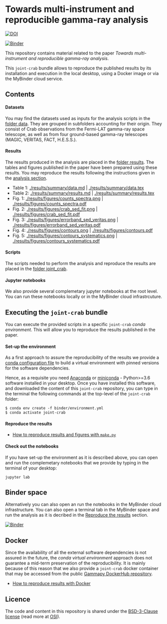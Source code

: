 # Towards multi-instrument and reproducible gamma-ray analysis

[![DOI](https://zenodo.org/badge/146204837.svg)](https://zenodo.org/badge/latestdoi/146204837)

[![Binder](https://mybinder.org/badge.svg)](https://mybinder.org/v2/gh/open-gamma-ray-astro/joint-crab/master?urlpath=lab/tree/joint-crab)

This repository contains material related to the paper *Towards multi-instrument and reproducible gamma-ray analysis*.

This `joint-crab` bundle allows to reproduce the published results by its installation and execution in the local desktop, using a Docker image or via the MyBinder cloud service.

##  Contents

####  Datasets

You may find the datasets used as inputs for the analysis scripts in the [folder data](./data). 
They are grouped in subfolders accounting for their origin. They consist of Crab observations from the Fermi-LAT gamma-ray space telescope, as well as from four ground-based gamma-ray telescopes (MAGIC, VERITAS, FACT, H.E.S.S.).

####  Results

The results produced in the analysis are placed in the [folder results](./results). 
The tables and figures published in the paper have been prepared using these results. 
You may reproduce the results following the instructions given in the [analysis section](analysis.md).

* Table 1: [./results/summary/data.md](./results/summary/data.md) | [./results/summary/data.tex](./results/summary/data.tex)
* Table 2: [./results/summary/results.md](./results/summary/results.md) | [./results/summary/results.tex](./results/summary/results.tex)
* Fig. 1: [./results/figures/counts_spectra.png](./results/figures/counts_spectra.png) | [./results/figures/counts_spectra.pdf](./results/figures/counts_spectra.pdf)
* Fig. 2: [./results/figures/crab_sed_fit.png](./results/figures/crab_sed_fit.png) | [./results/figures/crab_sed_fit.pdf](./results/figures/crab_sed_fit.pdf)
* Fig. 3: [./results/figures/errorband_sed_veritas.png](./results/figures/errorband_sed_veritas.png) | [./results/figures/errorband_sed_veritas.pdf](./results/figures/errorband_sed_veritas.pdf)
* Fig. 4: [./results/figures/contours.png](./results/figures/contours.png) | [./results/figures/contours.pdf](./results/figures/contours.pdf)
* Fig. 5: [./results/figures/contours_systematics.png](./results/figures/contours_systematics.png) | [./results/figures/contours_systematics.pdf](./results/figures/contours_systematics.pdf)

####  Scripts

The scripts needed to perform the analysis and reproduce the results are placed in the [folder joint_crab](./joint_crab).

####  Jupyter notebooks

We also provide several complemetary jupyter notebooks at the root level. You can run these notebooks locally or in the MyBinder cloud infrastrcuture.

##  Executing the `joint-crab` bundle

You can execute the provided scripts in a specific `joint-crab` *conda environment*. This will allow you to reproduce the results published in the paper.

####  Set-up the environment

As a first approach to assure the reproducibility of the results we provide a [conda configuration file](./binder/environment.yml) to build a virtual environment with pinned versions for the software dependencies.

Hence, as a requisite you need [Anaconda](https://www.anaconda.com/download/) or
[miniconda](https://conda.io/miniconda.html) - Python>=3.6 software installed in your desktop. Once you have installed this software, and downloaded the content of this `joint-crab` repository, you can type in the terminal the following commands at the top-level of the `joint-crab` folder:

    $ conda env create -f binder/environment.yml
    $ conda activate joint-crab

####  Reproduce the results
* [How to reproduce results and figures with `make.py`](analysis.md)

####  Check out the notebooks

If you have set-up the environment as it is described above, you can open and run the complemetary notebooks that we provide by typing in the terminal of your desktop:

```
jupyter lab
```

##  Binder space

Alternatively you can also open an run the notebooks in the MyBinder cloud infrastructure. You can also open a terminal tab in the MyBinder space and run the analysis as it is decribed in the [Reproduce the results](analysis.md) section.

[![Binder](https://mybinder.org/badge.svg)](https://mybinder.org/v2/gh/open-gamma-ray-astro/joint-crab/master?urlpath=lab/tree/joint-crab)

## Docker
Since the availability of all the external software dependencies is not assured in the future, the *conda virtual environment* approach does not guarantee a mid-term preservation of the reproducibility. It is mainly because of this reason that we also provide a `joint-crab` docker container that may be accessed from the public [Gammapy DockerHub repository](https://hub.docker.com/u/gammapy/dashboard/).
* [How to reproduce results with Docker](docker.md)


## Licence

The code and content in this repository is shared under the [BSD-3-Clause license](LICENSE) (read more at [OSI](https://opensource.org/licenses/BSD-3-Clause)).
